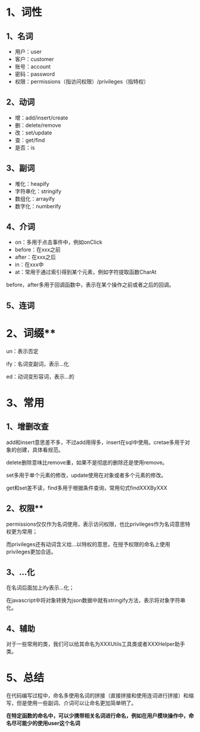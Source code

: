 # 1、词性

## 1、名词

- 用户：user
- 客户：customer
- 账号：account
- 密码：password
- 权限：permissions（指访问权限）/privileges（指特权）

## 2、动词

- 增：add/insert/create
- 删：delete/remove
- 改：set/update
- 查：get/find
- 是否：is

## 3、副词

- 堆化：heapify
- 字符串化：stringify
- 数组化：arrayify
- 数字化：numberify

## 4、介词

- on：多用于点击事件中，例如onClick
- before：在xxx之前
- after：在xxx之后
- in：在xxx中
- at：常用于通过索引得到某个元素，例如字符提取函数CharAt

before，after多用于回调函数中，表示在某个操作之前或者之后的回调。

## 5、连词







# 2、词缀**

un：表示否定

ify：名词变副词，表示...化

ed：动词变形容词，表示...的





# 3、常用

## 1、增删改查

add和insert意思差不多，不过add用得多，insert在sql中使用。cretae多用于对象的创建，具体看规范。

delete删除意味比remove重，如果不是彻底的删除还是使用remove。

set多用于单个元素的修改，update使用在对象或者多个元素的修改。

get和set差不读，find多用于根据条件查询，常用句式findXXXByXXX



## 2、权限**

permissions仅仅作为名词使用，表示访问权限，也比privileges作为名词意思特权更为常用；

而privileges还有动词含义给...以特权的意思，在授予权限的命名上使用privileges更加合适。



## 3、...化

在名词后面加上ify表示...化；

在javascript中将对象转换为json数据中就有stringify方法，表示将对象字符串化。



## 4、辅助

对于一些常用的类，我们可以给其命名为XXXUtils工具类或者XXXHelper助手类。



# 5、总结

在代码编写过程中，命名多使用名词的拼接（直接拼接和使用连词进行拼接）和缩写，但是使用一些副词、介词可以让命名更加简单明了。



**在特定函数的命名中，可以少携带相关名词进行命名，例如在用户模块操作中，命名尽可能少的使用user这个名词**

